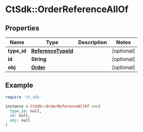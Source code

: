 # CtSdk::OrderReferenceAllOf

## Properties

| Name | Type | Description | Notes |
| ---- | ---- | ----------- | ----- |
| **type_id** | [**ReferenceTypeId**](ReferenceTypeId.md) |  | [optional] |
| **id** | **String** |  | [optional] |
| **obj** | [**Order**](Order.md) |  | [optional] |

## Example

```ruby
require 'ct_sdk'

instance = CtSdk::OrderReferenceAllOf.new(
  type_id: null,
  id: null,
  obj: null
)
```

